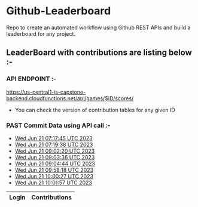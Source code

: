 # Github-Leaderboard
Repo to create an automated workflow using Github REST APIs and build a leaderboard for any project.
## LeaderBoard with contributions are listing below :-
### API ENDPOINT :- 
https://us-central1-js-capstone-backend.cloudfunctions.net/api/games/$ID/scores/
- You can check the version of contribution tables for any given ID
### PAST Commit Data using API call :-

- [Wed Jun 21 07:17:45 UTC 2023](https://us-central1-js-capstone-backend.cloudfunctions.net/api/games/w3gWzPTEz9CNcASsKu1C/scores/)
- [Wed Jun 21 07:19:38 UTC 2023](https://us-central1-js-capstone-backend.cloudfunctions.net/api/games/7uJZXcc1gqMHcWzsHGIW/scores/)
- [Wed Jun 21 09:02:20 UTC 2023](https://us-central1-js-capstone-backend.cloudfunctions.net/api/games/fErRvp5G0EfBDtj5jwYb/scores/)
- [Wed Jun 21 09:03:36 UTC 2023](https://us-central1-js-capstone-backend.cloudfunctions.net/api/games/yHmHxp209X9gYPwQFI31/scores/)
- [Wed Jun 21 09:04:44 UTC 2023](https://us-central1-js-capstone-backend.cloudfunctions.net/api/games/272UON2TRBxe7iI2KYx3/scores/)
- [Wed Jun 21 09:58:18 UTC 2023](https://us-central1-js-capstone-backend.cloudfunctions.net/api/games/S7kUxRdSKAp3XtMqDs6g/scores/)
- [Wed Jun 21 10:00:27 UTC 2023](https://us-central1-js-capstone-backend.cloudfunctions.net/api/games/yfh8SYioUY9pquXg9jmO/scores/)
- [Wed Jun 21 10:01:57 UTC 2023](https://us-central1-js-capstone-backend.cloudfunctions.net/api/games/C7O9HjX3IqYcfKaiJdYb/scores/)
<!--START_TABLE-->
| Login        | Contributions |
| ------------ | ------------- |
<!--END_TABLE-->
